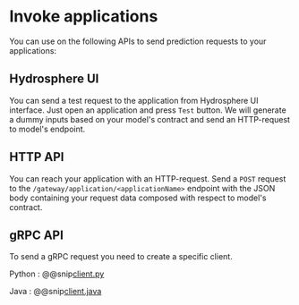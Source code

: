 # Invoke applications

You can use on the following APIs to send prediction requests to your applications:

## Hydrosphere UI 

You can send a test request to the application from Hydrosphere UI interface. Just open an application and press `Test` button. We will generate a dummy inputs based on your model's contract and send an HTTP-request to model's endpoint. 

## HTTP API

You can reach your application with an HTTP-request. Send a `POST` request to the `/gateway/application/<applicationName>` endpoint with the JSON body containing your request data composed with respect to model's contract. 

## gRPC API

To send a gRPC request you need to create a specific client. 

Python
:   @@snip[client.py](snippets/python/invoke-applications/grpc.py)

Java
:   @@snip[client.java](snippets/java/invoke-applications/grpc.java)